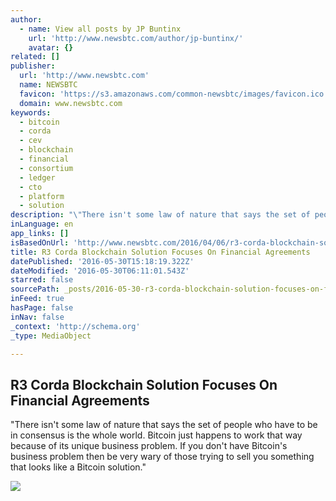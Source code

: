 ```yaml
---
author:
  - name: View all posts by JP Buntinx
    url: 'http://www.newsbtc.com/author/jp-buntinx/'
    avatar: {}
related: []
publisher:
  url: 'http://www.newsbtc.com'
  name: NEWSBTC
  favicon: 'https://s3.amazonaws.com/common-newsbtc/images/favicon.ico'
  domain: www.newsbtc.com
keywords:
  - bitcoin
  - corda
  - cev
  - blockchain
  - financial
  - consortium
  - ledger
  - cto
  - platform
  - solution
description: "\"There isn't some law of nature that says the set of people who have to be in consensus is the whole world. Bitcoin just happens to work that way because of its unique business problem. If you don't have Bitcoin's business problem then be very wary of those trying to sell you something that looks like a Bitcoin solution.\""
inLanguage: en
app_links: []
isBasedOnUrl: 'http://www.newsbtc.com/2016/04/06/r3-corda-blockchain-solution-focuses-financial-agreements/'
title: R3 Corda Blockchain Solution Focuses On Financial Agreements
datePublished: '2016-05-30T15:18:19.322Z'
dateModified: '2016-05-30T06:11:01.543Z'
starred: false
sourcePath: _posts/2016-05-30-r3-corda-blockchain-solution-focuses-on-financial-agreements.md
inFeed: true
hasPage: false
inNav: false
_context: 'http://schema.org'
_type: MediaObject

---
```

<article style=""><h1>R3 Corda Blockchain Solution Focuses On Financial Agreements</h1><p>"There isn't some law of nature that says the set of people who have to be in consensus is the whole world. Bitcoin just happens to work that way because of its unique business problem. If you don't have Bitcoin's business problem then be very wary of those trying to sell you something that looks like a Bitcoin solution."</p><img src="http://s3.amazonaws.com/main-newsbtc-images/2016/04/06093501/R3-Cev.png" /></article>